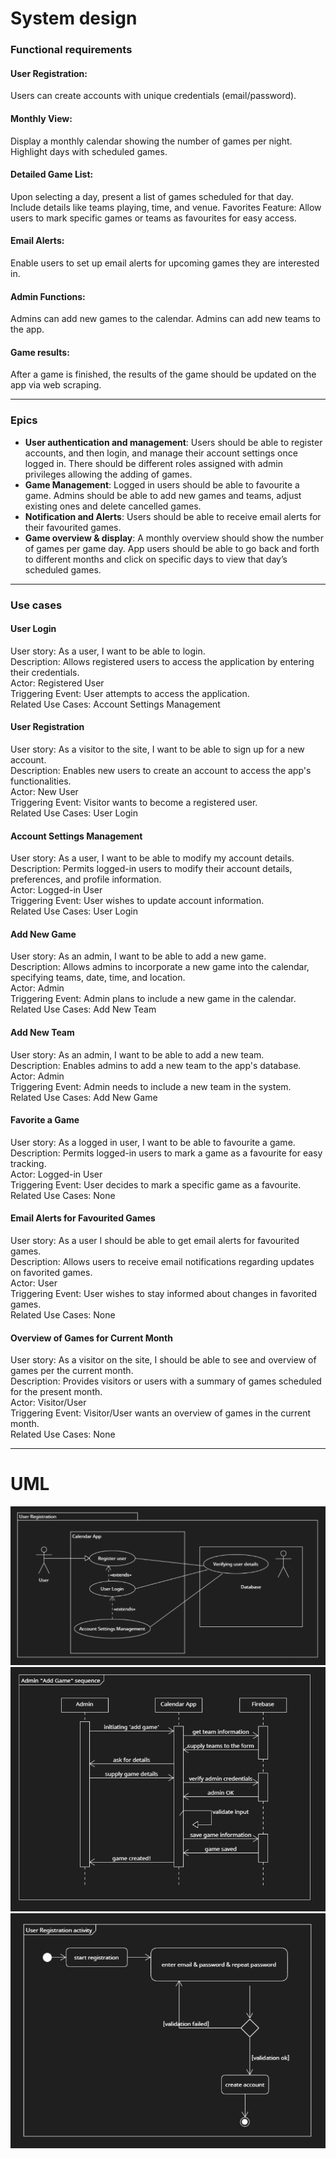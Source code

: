 # System design

### Functional requirements

#### User Registration:

Users can create accounts with unique credentials (email/password).

#### Monthly View:

Display a monthly calendar showing the number of games per night.
Highlight days with scheduled games.

#### Detailed Game List:

Upon selecting a day, present a list of games scheduled for that day.
Include details like teams playing, time, and venue.
Favorites Feature:
Allow users to mark specific games or teams as favourites for easy access.

#### Email Alerts:

Enable users to set up email alerts for upcoming games they are interested in.

#### Admin Functions:

Admins can add new games to the calendar.
Admins can add new teams to the app.

#### Game results:

After a game is finished, the results of the game should be updated on the app via web scraping.

---

### Epics

- **User authentication and management**: Users should be able to register accounts, and then login, and manage their account settings once logged in. There should be different roles assigned with admin privileges allowing the adding of games.
- **Game Management**: Logged in users should be able to favourite a game. Admins should be able to add new games and teams, adjust existing ones and delete cancelled games.
- **Notification and Alerts**: Users should be able to receive email alerts for their favourited games.
- **Game overview & display**: A monthly overview should show the number of games per game day. App users should be able to go back and forth to different months and click on specific days to view that day’s scheduled games.

---

### Use cases

#### User Login

User story: As a user, I want to be able to login.  
Description: Allows registered users to access the application by entering their credentials.  
Actor: Registered User  
Triggering Event: User attempts to access the application.  
Related Use Cases: Account Settings Management

#### User Registration

User story: As a visitor to the site, I want to be able to sign up for a new account.  
Description: Enables new users to create an account to access the app's functionalities.  
Actor: New User  
Triggering Event: Visitor wants to become a registered user.  
Related Use Cases: User Login

#### Account Settings Management

User story: As a user, I want to be able to modify my account details.  
Description: Permits logged-in users to modify their account details, preferences, and profile information.  
Actor: Logged-in User  
Triggering Event: User wishes to update account information.  
Related Use Cases: User Login

#### Add New Game

User story: As an admin, I want to be able to add a new game.  
Description: Allows admins to incorporate a new game into the calendar, specifying teams, date, time, and location.  
Actor: Admin  
Triggering Event: Admin plans to include a new game in the calendar.  
Related Use Cases: Add New Team

#### Add New Team

User story: As an admin, I want to be able to add a new team.  
Description: Enables admins to add a new team to the app's database.  
Actor: Admin  
Triggering Event: Admin needs to include a new team in the system.  
Related Use Cases: Add New Game

#### Favorite a Game

User story: As a logged in user, I want to be able to favourite a game.  
Description: Permits logged-in users to mark a game as a favourite for easy tracking.  
Actor: Logged-in User  
Triggering Event: User decides to mark a specific game as a favourite.  
Related Use Cases: None

#### Email Alerts for Favourited Games

User story: As a user I should be able to get email alerts for favourited games.  
Description: Allows users to receive email notifications regarding updates on favorited games.  
Actor: User  
Triggering Event: User wishes to stay informed about changes in favorited games.  
Related Use Cases: None

#### Overview of Games for Current Month

User story: As a visitor on the site, I should be able to see and overview of games per the current month.  
Description: Provides visitors or users with a summary of games scheduled for the present month.  
Actor: Visitor/User  
Triggering Event: Visitor/User wants an overview of games in the current month.  
Related Use Cases: None

---

# UML

![User Registration diagram](user-registration.png)
![Add Game sequence diagram](add-game-sequence.png)
![User Registration activity diagram](user-reg-activity.png)
